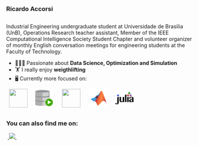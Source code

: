 ### Ricardo Accorsi

##

Industrial Engineering undergraduate student at Universidade de Brasilia (UnB), Operations Research teacher assistant, Member of the IEEE Computational Intelligence Society Student Chapter and volunteer organizer of monthly English conversation meetings for engineering students at the Faculty of Technology.

- 👨🏻‍💻 Passionate about **Data Science, Optimization and Simulation**
- 🏋 I really enjoy **weigthlifting**
- 🖥️ Currently more focused on:
<div style="display: inline">
  &nbsp;&nbsp;<img width='50' height='50' src="https://cdn.jsdelivr.net/gh/devicons/devicon/icons/python/python-original.svg" />&nbsp;&nbsp;
  &nbsp;&nbsp;<img width='50' height='50' src="https://github.com/devicons/devicon/blob/v2.16.0/icons/sqldeveloper/sqldeveloper-original.svg" />&nbsp;&nbsp;&nbsp;
  &nbsp;&nbsp;<img width='50' height='50' src="https://cdn.jsdelivr.net/gh/devicons/devicon/icons/r/r-original.svg" />&nbsp;&nbsp;&nbsp;
  &nbsp;&nbsp;<img width='50' height='50' src="https://github.com/devicons/devicon/blob/v2.16.0/icons/matlab/matlab-original.svg" />&nbsp;&nbsp;
  &nbsp;&nbsp;<img width='50' height='50' src="https://github.com/devicons/devicon/blob/v2.16.0/icons/julia/julia-original-wordmark.svg" />&nbsp;&nbsp;
</div> 

##

### You can also find me on:
&nbsp;<a href="https://www.linkedin.com/in/ricardoaccorsi/">
  <img src="https://img.shields.io/badge/linkedin-%230077B5.svg?style=for-the-badge&logo=linkedin&logoColor=white">
</a>&nbsp;
